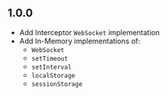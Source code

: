 ## 1.0.0

* Add Interceptor `WebSocket` implementation
* Add In-Memory implementations of:
  * `WebSocket`
  * `setTimeout`
  * `setInterval`
  * `localStorage`
  * `sessionStorage`
